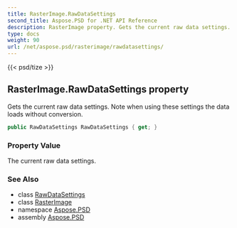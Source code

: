 ```yaml
---
title: RasterImage.RawDataSettings
second_title: Aspose.PSD for .NET API Reference
description: RasterImage property. Gets the current raw data settings. Note when using these settings the data loads without conversion
type: docs
weight: 90
url: /net/aspose.psd/rasterimage/rawdatasettings/
---
```

{{< psd/tize >}}
## RasterImage.RawDataSettings property

Gets the current raw data settings. Note when using these settings the data loads without conversion.

```csharp
public RawDataSettings RawDataSettings { get; }
```

### Property Value

The current raw data settings.

### See Also

* class [RawDataSettings](../../rawdatasettings/)
* class [RasterImage](../)
* namespace [Aspose.PSD](../../../aspose.psd/)
* assembly [Aspose.PSD](../../../)


